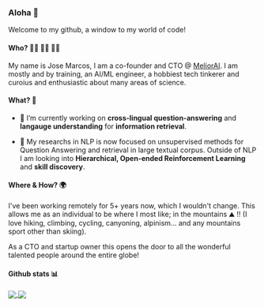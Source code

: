 ### Aloha 👋

Welcome to my github, a window to my world of code!


#### Who? 🧑‍💻 🧘‍♂️ 🧗‍♂️

My name is Jose Marcos, I am a co-founder and CTO @ [MeliorAI](http://melior.ai/). I am mostly and by training, an AI/ML engineer, 
a hobbiest tech tinkerer and curoius and enthusiastic about many areas of science. 

#### What? 🤔 

- 🔭 I’m currently working on **cross-lingual question-answering** and **langauge understanding** for **information retrieval**. 

- 🔬 My researchs in NLP is now focused on unsupervised methods for Question Answering and retrieval in large textual corpus. 
   Outside of NLP I am looking into **Hierarchical, Open-ended Reinforcement Learning** and **skill discovery**.  

#### Where & How? 🌍 

I've been working remotely for 5+ years now, which I wouldn't change. 
This allows me as an individual to be where I most like; in the mountains ⛰️ !!
(I love hiking, climbing, cycling, canyoning, alpinism... and any mountains sport other than skiing). 

As a CTO and startup owner this opens the door to all the wonderful talented people around the entire globe!


#### Github stats 📊 



<a href="https://github.com/anuraghazra/github-readme-stats">
  <img align="center" src="https://github-readme-stats-jmrf.vercel.app/api?username=jmrf&count_private=true&show_icons=true&theme=default" />
</a>
<a href="https://github.com/anuraghazra/github-readme-stats">
  <img align="center" src="https://github-readme-stats-jmrf.vercel.app/api/top-langs/?username=jmrf&langs_count=8&layout=compact" />
</a>

<!--
**jmrf/jmrf** is a ✨ _special_ ✨ repository because its `README.md` (this file) appears on your GitHub profile.

Here are some ideas to get you started:


- 🌱 I’m currently learning ...
- 👯 I’m looking to collaborate on ...
- 🤔 I’m looking for help with ...
- 💬 Ask me about ...
- 📫 How to reach me: ...
- 😄 Pronouns: ...
- ⚡ Fun fact: ...
-->
